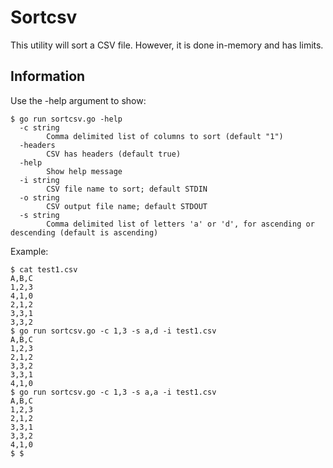 # Sortcsv
This utility will sort a CSV file. However, it is done in-memory
and has limits.

## Information
Use the -help argument to show:

```
$ go run sortcsv.go -help
  -c string
        Comma delimited list of columns to sort (default "1")
  -headers
        CSV has headers (default true)
  -help
        Show help message
  -i string
        CSV file name to sort; default STDIN
  -o string
        CSV output file name; default STDOUT
  -s string
        Comma delimited list of letters 'a' or 'd', for ascending or descending (default is ascending)
```

Example:
```
$ cat test1.csv 
A,B,C
1,2,3
4,1,0
2,1,2
3,3,1
3,3,2
$ go run sortcsv.go -c 1,3 -s a,d -i test1.csv 
A,B,C
1,2,3
2,1,2
3,3,2
3,3,1
4,1,0
$ go run sortcsv.go -c 1,3 -s a,a -i test1.csv 
A,B,C
1,2,3
2,1,2
3,3,1
3,3,2
4,1,0
$ $
```


